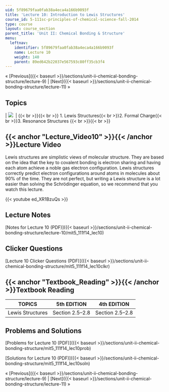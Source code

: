 ```yaml
---
uid: 5f89679faa0fab38a4eca4a166b9093f
title: 'Lecture 10: Introduction to Lewis Structures'
course_id: 5-111sc-principles-of-chemical-science-fall-2014
type: course
layout: course_section
parent_title: 'Unit II: Chemical Bonding & Structure'
menu:
  leftnav:
    identifier: 5f89679faa0fab38a4eca4a166b9093f
    name: Lecture 10
    weight: 140
    parent: 89ed642b22037e567593c80ff35cb3f4
---
```


« [Previous]({{< baseurl >}}/sections/unit-ii-chemical-bonding-structure/lecture-9) | [Next]({{< baseurl >}}/sections/unit-ii-chemical-bonding-structure/lecture-11) »

Topics
------

| ![](https://open-learning-course-data-production.s3.amazonaws.com/5-111sc-principles-of-chemical-science-fall-2014/f79945bfeea47ad463e2a7f0b9b07a34_Lecture_10.jpg)  |  {{< br >}}{{< br >}} 1.  Lewis Structures{{< br >}}2.  Formal Charge{{< br >}}3.  Resonance Structures {{< br >}}{{< br >}}  

{{< anchor "Lecture_Video10" >}}{{< /anchor >}}Lecture Video
------------------------------------------------------------

Lewis structures are simplistic views of molecular structure. They are based on the idea that the key to covalent bonding is electron sharing and having each atom achieve a noble gas electron configuration. Lewis structures correctly predict electron configurations around atoms in molecules about 90% of the time. They are not perfect, but writing a Lewis structure is a lot easier than solving the Schrödinger equation, so we recommend that you watch this lecture.

{{< youtube ed_XR1BzuQs >}}

Lecture Notes
-------------

[Notes for Lecture 10 (PDF)]({{< baseurl >}}/sections/unit-ii-chemical-bonding-structure/lecture-10/mit5_111f14_lec10)

Clicker Questions
-----------------

[Lecture 10 Clicker Questions (PDF)]({{< baseurl >}}/sections/unit-ii-chemical-bonding-structure/mit5_111f14_lec10clkr)

{{< anchor "Textbook_Reading" >}}{{< /anchor >}}Textbook Reading
----------------------------------------------------------------

| TOPICS | 5th EDITION | 4th EDITION |
| --- | --- | --- |
| Lewis Structures | Section 2.5–2.8 | Section 2.5–2.8 

Problems and Solutions
----------------------

[Problems for Lecture 10 (PDF)]({{< baseurl >}}/sections/unit-ii-chemical-bonding-structure/mit5_111f14_lec10prob)

[Solutions for Lecture 10 (PDF)]({{< baseurl >}}/sections/unit-ii-chemical-bonding-structure/mit5_111f14_lec10soln)

« [Previous]({{< baseurl >}}/sections/unit-ii-chemical-bonding-structure/lecture-9) | [Next]({{< baseurl >}}/sections/unit-ii-chemical-bonding-structure/lecture-11) »